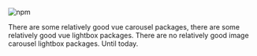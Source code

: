 ![npm](https://img.shields.io/npm/v/@elandlord/vue-image-carousel-lightbox)

There are some relatively good vue carousel packages, there are some relatively good vue lightbox packages. There are no relatively good image carousel lightbox packages. Until today.